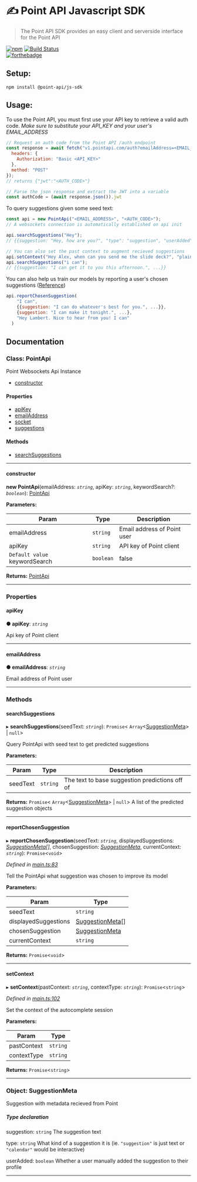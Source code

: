 # ✍ Point API Javascript SDK
> The Point API SDK provides an easy client and serverside interface for the Point API

[![npm](https://img.shields.io/npm/l/@point-api/js-sdk.svg)](https://www.npmjs.com/package/@point-api/js-sdk) [![Build Status](https://travis-ci.com/PointMail/js-sdk.svg?branch=master)](https://travis-ci.com/PointMail/js-sdk)  
[![forthebadge](https://forthebadge.com/images/badges/fo-shizzle.svg)](https://forthebadge.com)

## Setup:
`npm install @point-api/js-sdk`

## Usage:
To use the Point API, you must first use your API key to retrieve a valid auth code.
_Make sure to substitute your API_KEY and your user's EMAIL_ADDRESS_

```js
// Request an auth code from the Point API /auth endpoint
const response = await fetch("v1.pointapi.com/auth?emailAddress=<EMAIL_ADDRESS>", {
  headers: {
    Authorization: "Basic <API_KEY>"
  },
  method: "POST"
});
// returns {"jwt":"<AUTH_CODE>"}

// Parse the json response and extract the JWT into a variable
const authCode = (await response.json()).jwt
```

To query suggestions given some seed text:
```js
const api = new PointApi("<EMAIL_ADDRESS>", "<AUTH_CODE>");
// A websockets connection is automatically established on api init

api.searchSuggestions("Hey");
// {{suggestion: "Hey, how are you?", "type": "suggestion", "userAdded": false}, ...}

// You can also set the past context to augment recieved suggestions 
api.setContext("Hey Alex, when can you send me the slide deck?", "plaintext");
api.searchSuggestions("i can");
// {{suggestion: "I can get it to you this afternoon.", ...}}

```  
  
You can also help us train our models by reporting a user's chosen suggestions ([Reference](#reportchosensuggestion))
```js
api.reportChosenSuggestion(
    "I can",
    {{suggestion: "I can do whatever's best for you.", ...}},
    {suggestion: "I can make it tonight.", ...},
    "Hey Lambert. Nice to hear from you! I can"
  )
```

## Documentation

### Class: PointApi

Point Websockets Api Instance

* [constructor](README.md#constructor)

#### Properties

* [apiKey](README.md#apikey)
* [emailAddress](README.md#emailaddress)
* [socket](README.md#socket)
* [suggestions](README.md#suggestions)

#### Methods

* [searchSuggestions](README.md#searchsuggestions)

---

#### constructor
<a id="constructor"></a>

**new PointApi**(emailAddress: *`string`*, apiKey: *`string`*, keywordSearch?: *`boolean`*): [PointApi](README.md)

**Parameters:**

| Param | Type | Description |
| ------ | ------ | ------ |
| emailAddress | `string` |  Email address of Point user |
| apiKey | `string` |  API key of Point client |
| `Default value` keywordSearch | `boolean` | false |


**Returns:** [PointApi](README.md)

___

### Properties

<a id="apikey"></a>

####  apiKey

**● apiKey**: *`string`*

Api key of Point client

___
<a id="emailaddress"></a>

####  emailAddress

**● emailAddress**: *`string`*

Email address of Point user

___

### Methods

<a id="searchsuggestions"></a>

####  searchSuggestions

▸ **searchSuggestions**(seedText: *`string`*): `Promise`< `Array`<[SuggestionMeta](README.md#suggestionmeta)> &#124; `null`>

Query PointApi with seed text to get predicted suggestions

**Parameters:**

| Param | Type | Description |
| ------ | ------ | ------ |
| seedText | `string` |  The text to base suggestion predictions off of |

**Returns:** `Promise`< `Array`<[SuggestionMeta](README.md#suggestionmeta)> &#124; `null`>
A list of the predicted suggestion objects

___
<a id="reportchosensuggestion"></a>

####  reportChosenSuggestion

▸ **reportChosenSuggestion**(seedText: *`string`*, displayedSuggestions: *[SuggestionMeta](../interfaces/_main_.suggestionmeta.md)[]*, chosenSuggestion: *[SuggestionMeta](../interfaces/_main_.suggestionmeta.md)*, currentContext: *`string`*): `Promise`<`void`>

*Defined in [main.ts:83](https://github.com/PointMail/point-api/blob/1073414/src/main.ts#L83)*

Tell the PointApi what suggestion was chosen to improve its model

**Parameters:**

| Param | Type |
| ------ | ------ |
| seedText | `string` |
| displayedSuggestions | [SuggestionMeta](../interfaces/_main_.suggestionmeta.md)[] |
| chosenSuggestion | [SuggestionMeta](../interfaces/_main_.suggestionmeta.md) |
| currentContext | `string` |

**Returns:** `Promise`<`void`>
___
<a id="setcontext"></a>

####  setContext

▸ **setContext**(pastContext: *`string`*, contextType: *`string`*): `Promise`<`string`>

*Defined in [main.ts:102](https://github.com/PointMail/point-api/blob/1073414/src/main.ts#L102)*

Set the context of the autocomplete session

**Parameters:**

| Param | Type |
| ------ | ------ |
| pastContext | `string` |
| contextType | `string` |

**Returns:** `Promise`<`string`>

___

<a id="suggestionmeta"></a>

### Object: SuggestionMeta

Suggestion with metadata recieved from Point

##### Type declaration

 suggestion: `string` The suggestion text

 type: `string` What kind of a suggestion it is (ie. `"suggestion"` is just text or `"calendar"` would be interactive)

 userAdded: `boolean` Whether a user manually added the suggestion to their profile

___


